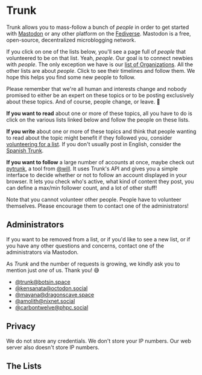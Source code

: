 # Trunk

Trunk allows you to mass-follow a bunch of *people* in order to get
started with [Mastodon](https://joinmastodon.org/) or any other
platform on the [Fediverse](https://en.wikipedia.org/wiki/Fediverse).
Mastodon is a free, open-source, decentralized microblogging network.

If you click on one of the lists below, you'll see a page full of
*people* that volunteered to be on that list. Yeah, *people*. Our
goal is to connect newbies with *people*. The only exception we have
is our [list of Organizations](https://communitywiki.org/trunk/grab/Organisations).
All the other lists are about
*people*. Click to see their timelines and follow them. We hope this
helps you find some new people to follow.

Please remember that we're all
human and interests change and nobody promised to either be an expert on
these topics or to be posting exclusively about these topics. And of
course, people change, or leave. 🙂

**If you want to read** about one or more of these topics, all you
have to do is click on the various lists linked below and follow the
people on these lists.

**If you write** about one or more of these topics and think that
people wanting to read about the topic might benefit if they followed
you, consider [volunteering for a list](/trunk/request). If you don't
usually post in English, consider the
[Spanish Trunk](https://trunkesp.chilemasto.casa/).

**If you want to follow** a large number of accounts at once, maybe check out [pytrunk](https://github.com/lots-of-things/pytrunk), a tool from [@will](https://fosstodon.org/@bonkerfield). It uses Trunk's API and gives you a simple interface to decide whether or not to follow an account displayed in your browser. It lets you check who's active, what kind of content they post, you can define a max/min follower count, and a lot of other stuff!

Note that you cannot volunteer other people. People have to volunteer
themselves. Please encourage them to contact one of the
administrators!

## Administrators

If you want to be removed from a list, or if you'd like to see a new
list, or if you have any other questions and concerns, contact one of
the administrators via Mastodon.

As *Trunk* and the number of requests is growing, we kindly
ask you to mention just *one* of us. Thank you! 😅

- [@trunk@botsin.space](https://botsin.space/@trunk)
- [@kensanata@octodon.social](https://octodon.social/@kensanata)
- [@mayana@dragonscave.space](https://dragonscave.space/@mayana)
- [@amolith@nixnet.social](https://nixnet.social/@amolith)
- [@carbontwelve@phpc.social](https://phpc.social/@carbontwelve)

## Privacy

We do not store any credentials. We don't store your IP numbers.
Our web server also doesn't store IP numbers.

## The Lists
